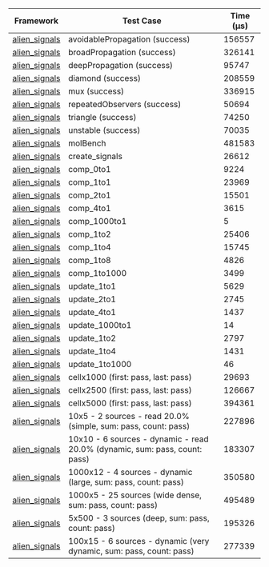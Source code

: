 | Framework | Test Case | Time (μs) |
| --- | --- | --- |
| [alien_signals](https://github.com/medz/alien-signals-dart) | avoidablePropagation (success) | 156557 |
| [alien_signals](https://github.com/medz/alien-signals-dart) | broadPropagation (success) | 326141 |
| [alien_signals](https://github.com/medz/alien-signals-dart) | deepPropagation (success) | 95747 |
| [alien_signals](https://github.com/medz/alien-signals-dart) | diamond (success) | 208559 |
| [alien_signals](https://github.com/medz/alien-signals-dart) | mux (success) | 336915 |
| [alien_signals](https://github.com/medz/alien-signals-dart) | repeatedObservers (success) | 50694 |
| [alien_signals](https://github.com/medz/alien-signals-dart) | triangle (success) | 74250 |
| [alien_signals](https://github.com/medz/alien-signals-dart) | unstable (success) | 70035 |
| [alien_signals](https://github.com/medz/alien-signals-dart) | molBench | 481583 |
| [alien_signals](https://github.com/medz/alien-signals-dart) | create_signals | 26612 |
| [alien_signals](https://github.com/medz/alien-signals-dart) | comp_0to1 | 9224 |
| [alien_signals](https://github.com/medz/alien-signals-dart) | comp_1to1 | 23969 |
| [alien_signals](https://github.com/medz/alien-signals-dart) | comp_2to1 | 15501 |
| [alien_signals](https://github.com/medz/alien-signals-dart) | comp_4to1 | 3615 |
| [alien_signals](https://github.com/medz/alien-signals-dart) | comp_1000to1 | 5 |
| [alien_signals](https://github.com/medz/alien-signals-dart) | comp_1to2 | 25406 |
| [alien_signals](https://github.com/medz/alien-signals-dart) | comp_1to4 | 15745 |
| [alien_signals](https://github.com/medz/alien-signals-dart) | comp_1to8 | 4826 |
| [alien_signals](https://github.com/medz/alien-signals-dart) | comp_1to1000 | 3499 |
| [alien_signals](https://github.com/medz/alien-signals-dart) | update_1to1 | 5629 |
| [alien_signals](https://github.com/medz/alien-signals-dart) | update_2to1 | 2745 |
| [alien_signals](https://github.com/medz/alien-signals-dart) | update_4to1 | 1437 |
| [alien_signals](https://github.com/medz/alien-signals-dart) | update_1000to1 | 14 |
| [alien_signals](https://github.com/medz/alien-signals-dart) | update_1to2 | 2797 |
| [alien_signals](https://github.com/medz/alien-signals-dart) | update_1to4 | 1431 |
| [alien_signals](https://github.com/medz/alien-signals-dart) | update_1to1000 | 46 |
| [alien_signals](https://github.com/medz/alien-signals-dart) | cellx1000 (first: pass, last: pass) | 29693 |
| [alien_signals](https://github.com/medz/alien-signals-dart) | cellx2500 (first: pass, last: pass) | 126667 |
| [alien_signals](https://github.com/medz/alien-signals-dart) | cellx5000 (first: pass, last: pass) | 394361 |
| [alien_signals](https://github.com/medz/alien-signals-dart) | 10x5 - 2 sources - read 20.0% (simple, sum: pass, count: pass) | 227896 |
| [alien_signals](https://github.com/medz/alien-signals-dart) | 10x10 - 6 sources - dynamic - read 20.0% (dynamic, sum: pass, count: pass) | 183307 |
| [alien_signals](https://github.com/medz/alien-signals-dart) | 1000x12 - 4 sources - dynamic (large, sum: pass, count: pass) | 350580 |
| [alien_signals](https://github.com/medz/alien-signals-dart) | 1000x5 - 25 sources (wide dense, sum: pass, count: pass) | 495489 |
| [alien_signals](https://github.com/medz/alien-signals-dart) | 5x500 - 3 sources (deep, sum: pass, count: pass) | 195326 |
| [alien_signals](https://github.com/medz/alien-signals-dart) | 100x15 - 6 sources - dynamic (very dynamic, sum: pass, count: pass) | 277339 |
